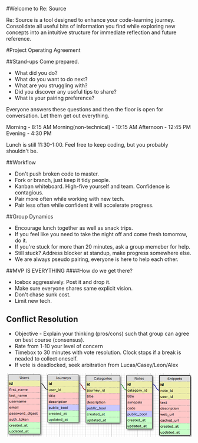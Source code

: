 
<!--- [![Coverage Status](https://coveralls.io/repos/werbeckes/re-source/badge.svg)](https://coveralls.io/r/werbeckes/re-source) -->
#Welcome to Re: Source

Re: Source is a tool designed to enhance your code-learning journey. Consolidate all useful bits of information you find while exploring new concepts into an intuitive structure for immediate reflection and future reference.


#Project Operating Agreement

##Stand-ups
Come prepared.
* What did you do?
* What do you want to do next?
* What are you struggling with?
* Did you discover any useful tips to share?
* What is your pairing preference?

Everyone answers these questions and then the floor is open for conversation. Let them get out everything.

Morning - 8:15 AM
Morning(non-technical) - 10:15 AM
Afternoon - 12:45 PM
Evening - 4:30 PM

Lunch is still 11:30-1:00. Feel free to keep coding, but you probably shouldn't be.

##Workflow
* Don't push broken code to master.
* Fork or branch, just keep it tidy people.
* Kanban whiteboard. High-five yourself and team. Confidence is contagious.
* Pair more often while working with new tech.
* Pair less often while confident it will accelerate progress.

##Group Dynamics
* Encourage lunch together as well as snack trips.
* If you feel like you need to take the night off and come fresh tomorrow, do it.
* If you're stuck for more than 20 minutes, ask a group memeber for help.
* Still stuck? Address blocker at standup, make progress somewhere else.
* We are always pseudo pairing, everyone is here to help each other.

##MVP IS EVERYTHING
####How do we get there?
* Icebox aggressively. Post it and drop it.
* Make sure everyone shares same explicit vision.
* Don't chase sunk cost.
* Limit new tech.

## Conflict Resolution
* Objective - Explain your thinking (pros/cons) such that group can agree on best course (consensus).
* Rate from 1-10 your level of concern
* Timebox to 30 minutes with vote resolution. Clock stops if a break is neaded to collect oneself.
* If vote is deadlocked, seek arbitration from Lucas/Casey/Leon/Alex

![alt tag](schema.png)
